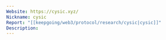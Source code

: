 ```yaml
---
Website: https://cysic.xyz/
Nickname: cysic
Report: "[[keepgoing/web3/protocol/research/cysic|cysic]]"
Description: 
---
```

